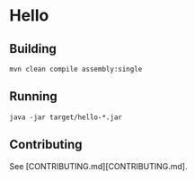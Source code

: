 # Hello

## Building

```
mvn clean compile assembly:single
```

## Running

```
java -jar target/hello-*.jar
```

## Contributing

See [CONTRIBUTING.md][CONTRIBUTING.md].
